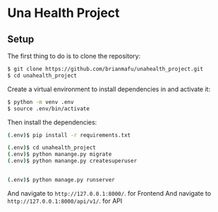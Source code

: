 # Una Health Project
## Setup

The first thing to do is to clone the repository:

```sh
$ git clone https://github.com/brianmafu/unahealth_project.git
$ cd unahealth_project
```

Create a virtual environment to install dependencies in and activate it:

```sh
$ python -m venv .env
$ source .env/bin/activate
```

Then install the dependencies:

```sh
(.env)$ pip install -r requirements.txt

(.env)$ cd unahealth_project
(.env)$ python manange.py migrate
(.env)$ python manange.py createsuperuser


(.env)$ python manage.py runserver
```
And navigate to `http://127.0.0.1:8000/`. for Frontend
And navigate to `http://127.0.0.1:8000/api/v1/`. for API


